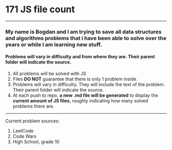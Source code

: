 
# **171 JS file count**
---
### My name is **Bogdan** and I am trying to save all data structures and algorithms problems that i have been able to solve over the years or while I am learning new stuff.
#### Problems will vary in difficulty and from where they are. Their parent folder will indicate the source.
1. All problems will be solved with JS
2. Files **DO NOT** guarantee that there is only 1 problem inside.
3. Problems will vary in difficulty. They will include the text of the problem. Their parent folder will indicate the source.
4. At each push to repo, **a new .md file will be generated** to display the **current amount of JS files**, roughly indicating how many solved problems there are.
---
Current problem sources:
1. LeetCode
2. Code Wars
3. High School, grade 10
